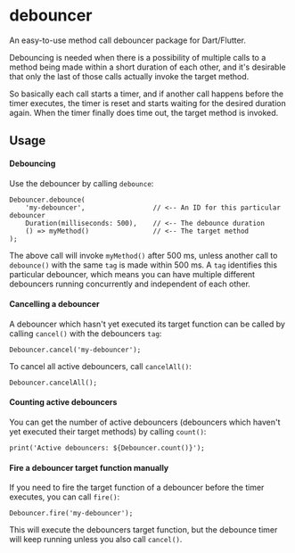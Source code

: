 # debouncer

An easy-to-use method call debouncer package for Dart/Flutter.

Debouncing is needed when there is a possibility of multiple calls to a method being made within a short duration of each other, and it's desirable that only the last of those calls actually invoke the target method.

So basically each call starts a timer, and if another call happens before the timer executes, the timer is reset and starts waiting for the desired duration again. When the timer finally does time out, the target method is invoked.

## Usage

#### Debouncing
Use the debouncer by calling `debounce`:

    Debouncer.debounce(
        'my-debouncer',                 // <-- An ID for this particular debouncer
        Duration(milliseconds: 500),    // <-- The debounce duration
        () => myMethod()                // <-- The target method
    );

The above call will invoke `myMethod()` after 500 ms, unless another call to `debounce()` with the same `tag` is made within 500 ms. A `tag` identifies this particular debouncer, which means you can have multiple different debouncers running concurrently and independent of each other.

#### Cancelling a debouncer

A debouncer which hasn't yet executed its target function can be called by calling `cancel()` with the debouncers `tag`:

    Debouncer.cancel('my-debouncer');

To cancel all active debouncers, call `cancelAll()`:

    Debouncer.cancelAll();


#### Counting active debouncers

You can get the number of active debouncers (debouncers which haven't yet executed their target methods) by calling `count()`:

    print('Active debouncers: ${Debouncer.count()}'); 


#### Fire a debouncer target function manually

If you need to fire the target function of a debouncer before the timer executes, you can call `fire()`:

    Debouncer.fire('my-debouncer');

This will execute the debouncers target function, but the debounce timer will keep running unless you also call `cancel()`.   